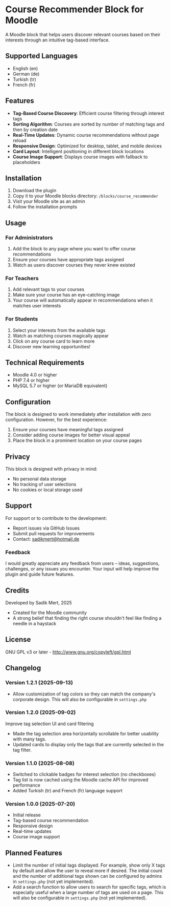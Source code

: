 # Course Recommender Block for Moodle

A Moodle block that helps users discover relevant courses based on their interests through an intuitive tag-based interface.

## Supported Languages

- English (en)
- German (de)
- Turkish (tr)
- French (fr)

## Features

- **Tag-Based Course Discovery**: Efficient course filtering through interest tags
- **Sorting Algorithm**: Courses are sorted by number of matching tags and then by creation date
- **Real-Time Updates**: Dynamic course recommendations without page reload
- **Responsive Design**: Optimized for desktop, tablet, and mobile devices
- **Card Layout**: Intelligent positioning in different block locations
- **Course Image Support**: Displays course images with fallback to placeholders

## Installation

1. Download the plugin
2. Copy it to your Moodle blocks directory: `/blocks/course_recommender`
3. Visit your Moodle site as an admin
4. Follow the installation prompts

## Usage

### For Administrators
1. Add the block to any page where you want to offer course recommendations
2. Ensure your courses have appropriate tags assigned
3. Watch as users discover courses they never knew existed

### For Teachers
1. Add relevant tags to your courses
2. Make sure your course has an eye-catching image
3. Your course will automatically appear in recommendations when it matches user interests

### For Students
1. Select your interests from the available tags
2. Watch as matching courses magically appear
3. Click on any course card to learn more
4. Discover new learning opportunities!

## Technical Requirements

- Moodle 4.0 or higher
- PHP 7.4 or higher
- MySQL 5.7 or higher (or MariaDB equivalent)

## Configuration

The block is designed to work immediately after installation with zero configuration. However, for the best experience:

1. Ensure your courses have meaningful tags assigned
2. Consider adding course images for better visual appeal
3. Place the block in a prominent location on your course pages

## Privacy

This block is designed with privacy in mind:
- No personal data storage
- No tracking of user selections
- No cookies or local storage used

## Support

For support or to contribute to the development:

- Report issues via GitHub Issues
- Submit pull requests for improvements
- Contact: sadikmert@hotmail.de

### Feedback

I would greatly appreciate any feedback from users – ideas, suggestions, challenges, or any issues you encounter. Your input will help improve the plugin and guide future features.

## Credits

Developed by Sadik Mert, 2025
- Created for the Moodle community
- A strong belief that finding the right course shouldn't feel like finding a needle in a haystack

## License

GNU GPL v3 or later - http://www.gnu.org/copyleft/gpl.html

## Changelog

### Version 1.2.1 (2025-09-13)
- Allow customization of tag colors so they can match the company's corporate design. This will also be configurable in `settings.php`

### Version 1.2.0 (2025-09-02)
Improve tag selection UI and card filtering
- Made the tag selection area horizontally scrollable for better usability with many tags.
- Updated cards to display only the tags that are currently selected in the tag filter.

### Version 1.1.0 (2025-08-08)
- Switched to clickable badges for interest selection (no checkboxes)
- Tag list is now cached using the Moodle cache API for improved performance
- Added Turkish (tr) and French (fr) language support

### Version 1.0.0 (2025-07-20)
- Initial release
- Tag-based course recommendation
- Responsive design
- Real-time updates
- Course image support

## Planned Features
- Limit the number of initial tags displayed. For example, show only X tags by default and allow the user to reveal more if desired. The initial count and the number of additional tags shown can be configured by admins in `settings.php` (not yet implemented).
- Add a search function to allow users to search for specific tags, which is especially useful when a large number of tags are used on a page. This will also be configurable in `settings.php` (not yet implemented).
